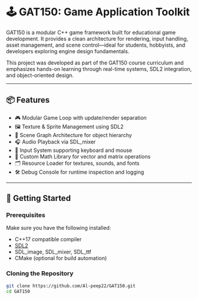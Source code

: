 # 🕹️ GAT150: Game Application Toolkit

GAT150 is a modular C++ game framework built for educational game development. It provides a clean architecture for rendering, input handling, asset management, and scene control—ideal for students, hobbyists, and developers exploring engine design fundamentals.

This project was developed as part of the GAT150 course curriculum and emphasizes hands-on learning through real-time systems, SDL2 integration, and object-oriented design.

---

## 📦 Features

- 🎮 Modular Game Loop with update/render separation
- 🖼️ Texture & Sprite Management using SDL2
- 🧠 Scene Graph Architecture for object hierarchy
- 🎧 Audio Playback via SDL_mixer
- 🧪 Input System supporting keyboard and mouse
- 🧰 Custom Math Library for vector and matrix operations
- 🗂️ Resource Loader for textures, sounds, and fonts
- 🛠️ Debug Console for runtime inspection and logging

---

## 🚀 Getting Started

### Prerequisites

Make sure you have the following installed:

- C++17 compatible compiler
- [SDL2](https://www.libsdl.org/download-2.0.php)
- SDL_image, SDL_mixer, SDL_ttf
- CMake (optional for build automation)

### Cloning the Repository

```bash
git clone https://github.com/Al-peep22/GAT150.git
cd GAT150
